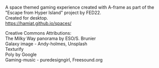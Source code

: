 
A space themed gaming experience created with A-frame as part of the "Escape from Hyper Island" project by FED22.<br/>
Created for desktop.<br/>
https://hamiat.github.io/spaces/

Creative Commons Attributions:<br/>
The Milky Way panorama by ESO/S. Brunier<br/>
Galaxy image - Andy-holmes, Unsplash<br/>
Texturify<br/>
Poly by Google<br/>
Gaming-music - puredesigngirl, Freesound.org
